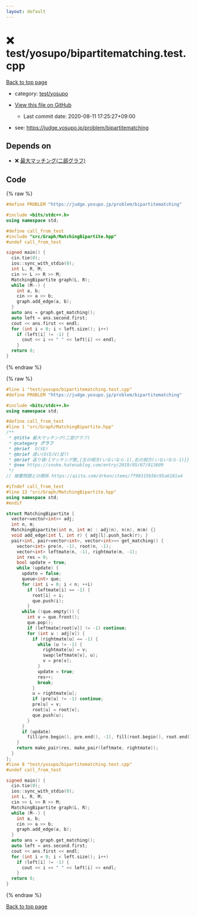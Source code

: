 ```yaml
---
layout: default
---
```


<!-- mathjax config similar to math.stackexchange -->
<script type="text/javascript" async
  src="https://cdnjs.cloudflare.com/ajax/libs/mathjax/2.7.5/MathJax.js?config=TeX-MML-AM_CHTML">
</script>
<script type="text/x-mathjax-config">
  MathJax.Hub.Config({
    TeX: { equationNumbers: { autoNumber: "AMS" }},
    tex2jax: {
      inlineMath: [ ['$','$'] ],
      processEscapes: true
    },
    "HTML-CSS": { matchFontHeight: false },
    displayAlign: "left",
    displayIndent: "2em"
  });
</script>

<script type="text/javascript" src="https://cdnjs.cloudflare.com/ajax/libs/jquery/3.4.1/jquery.min.js"></script>
<script src="https://cdn.jsdelivr.net/npm/jquery-balloon-js@1.1.2/jquery.balloon.min.js" integrity="sha256-ZEYs9VrgAeNuPvs15E39OsyOJaIkXEEt10fzxJ20+2I=" crossorigin="anonymous"></script>
<script type="text/javascript" src="../../../assets/js/copy-button.js"></script>
<link rel="stylesheet" href="../../../assets/css/copy-button.css" />


# :x: test/yosupo/bipartitematching.test.cpp

<a href="../../../index.html">Back to top page</a>

* category: <a href="../../../index.html#0b58406058f6619a0f31a172defc0230">test/yosupo</a>
* <a href="{{ site.github.repository_url }}/blob/master/test/yosupo/bipartitematching.test.cpp">View this file on GitHub</a>
    - Last commit date: 2020-08-11 17:25:27+09:00


* see: <a href="https://judge.yosupo.jp/problem/bipartitematching">https://judge.yosupo.jp/problem/bipartitematching</a>


## Depends on

* :x: <a href="../../../library/src/Graph/MatchingBipartite.hpp.html">最大マッチング(二部グラフ)</a>


## Code

<a id="unbundled"></a>
{% raw %}
```cpp
#define PROBLEM "https://judge.yosupo.jp/problem/bipartitematching"

#include <bits/stdc++.h>
using namespace std;

#define call_from_test
#include "src/Graph/MatchingBipartite.hpp"
#undef call_from_test

signed main() {
  cin.tie(0);
  ios::sync_with_stdio(0);
  int L, R, M;
  cin >> L >> R >> M;
  MatchingBipartite graph(L, R);
  while (M--) {
    int a, b;
    cin >> a >> b;
    graph.add_edge(a, b);
  }
  auto ans = graph.get_matching();
  auto left = ans.second.first;
  cout << ans.first << endl;
  for (int i = 0; i < left.size(); i++)
    if (left[i] != -1) {
      cout << i << " " << left[i] << endl;
    }
  return 0;
}
```
{% endraw %}

<a id="bundled"></a>
{% raw %}
```cpp
#line 1 "test/yosupo/bipartitematching.test.cpp"
#define PROBLEM "https://judge.yosupo.jp/problem/bipartitematching"

#include <bits/stdc++.h>
using namespace std;

#define call_from_test
#line 1 "src/Graph/MatchingBipartite.hpp"
/**
 * @title 最大マッチング(二部グラフ)
 * @category グラフ
 * @brief  O(VE)
 * @brief 速い(O(E√V)並?)
 * @brief 返り値:{マッチング数,{左の相方(いないなら-1),右の相方(いないなら-1)}}
 * @see https://snuke.hatenablog.com/entry/2019/05/07/013609
 */
// 被覆問題との関係 https://qiita.com/drken/items/7f98315b56c95a6181a4

#ifndef call_from_test
#line 13 "src/Graph/MatchingBipartite.hpp"
using namespace std;
#endif

struct MatchingBipartite {
  vector<vector<int>> adj;
  int n, m;
  MatchingBipartite(int n, int m) : adj(n), n(n), m(m) {}
  void add_edge(int l, int r) { adj[l].push_back(r); }
  pair<int, pair<vector<int>, vector<int>>> get_matching() {
    vector<int> pre(n, -1), root(n, -1);
    vector<int> leftmate(n, -1), rightmate(m, -1);
    int res = 0;
    bool update = true;
    while (update) {
      update = false;
      queue<int> que;
      for (int i = 0; i < n; ++i)
        if (leftmate[i] == -1) {
          root[i] = i;
          que.push(i);
        }
      while (!que.empty()) {
        int v = que.front();
        que.pop();
        if (leftmate[root[v]] != -1) continue;
        for (int u : adj[v]) {
          if (rightmate[u] == -1) {
            while (u != -1) {
              rightmate[u] = v;
              swap(leftmate[v], u);
              v = pre[v];
            }
            update = true;
            res++;
            break;
          }
          u = rightmate[u];
          if (pre[u] != -1) continue;
          pre[u] = v;
          root[u] = root[v];
          que.push(u);
        }
      }
      if (update)
        fill(pre.begin(), pre.end(), -1), fill(root.begin(), root.end(), -1);
    }
    return make_pair(res, make_pair(leftmate, rightmate));
  }
};
#line 8 "test/yosupo/bipartitematching.test.cpp"
#undef call_from_test

signed main() {
  cin.tie(0);
  ios::sync_with_stdio(0);
  int L, R, M;
  cin >> L >> R >> M;
  MatchingBipartite graph(L, R);
  while (M--) {
    int a, b;
    cin >> a >> b;
    graph.add_edge(a, b);
  }
  auto ans = graph.get_matching();
  auto left = ans.second.first;
  cout << ans.first << endl;
  for (int i = 0; i < left.size(); i++)
    if (left[i] != -1) {
      cout << i << " " << left[i] << endl;
    }
  return 0;
}

```
{% endraw %}

<a href="../../../index.html">Back to top page</a>

